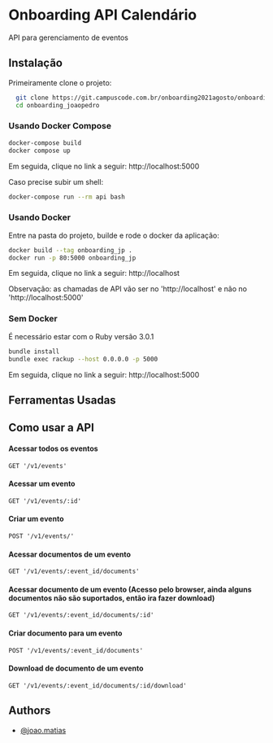 # Onboarding API Calendário

API para gerenciamento de eventos

## Instalação

Primeiramente clone o projeto:

```bash
  git clone https://git.campuscode.com.br/onboarding2021agosto/onboarding_joaopedro.git
  cd onboarding_joaopedro
```

### Usando Docker Compose

```bash
docker-compose build
docker compose up
```

Em seguida, clique no link a seguir:
http://localhost:5000

Caso precise subir um shell:

```bash
docker-compose run --rm api bash
```

### Usando Docker

Entre na pasta do projeto, builde e rode o docker da aplicação:

```bash
docker build --tag onboarding_jp .
docker run -p 80:5000 onboarding_jp
```

Em seguida, clique no link a seguir:
http://localhost

Observação: as chamadas de API vão ser no 'http://localhost' e não no 'http://localhost:5000'

### Sem Docker

É necessário estar com o Ruby versão 3.0.1

```bash
bundle install
bundle exec rackup --host 0.0.0.0 -p 5000
```

Em seguida, clique no link a seguir:
http://localhost:5000

## Ferramentas Usadas

## Como usar a API

#### Acessar todos os eventos

```
GET '/v1/events'
```

#### Acessar um evento

```
GET '/v1/events/:id'
```

#### Criar um evento

```
POST '/v1/events/'
```

#### Acessar documentos de um evento

```
GET '/v1/events/:event_id/documents'
```

#### Acessar documento de um evento (Acesso pelo browser, ainda alguns documentos não são suportados, então ira fazer download)

```
GET '/v1/events/:event_id/documents/:id'
```

#### Criar documento para um evento

```
POST '/v1/events/:event_id/documents'
```

#### Download de documento de um evento

```
GET '/v1/events/:event_id/documents/:id/download'
```

## Authors

- [@joao.matias](https://git.campuscode.com.br/joao.matias)
